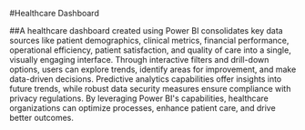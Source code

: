 #Healthcare Dashboard

##A healthcare dashboard created using Power BI consolidates key data sources like patient demographics, clinical metrics, financial performance, operational efficiency, patient satisfaction, and quality of care into a single, visually engaging interface. Through interactive filters and drill-down options, users can explore trends, identify areas for improvement, and make data-driven decisions. Predictive analytics capabilities offer insights into future trends, while robust data security measures ensure compliance with privacy regulations. By leveraging Power BI's capabilities, healthcare organizations can optimize processes, enhance patient care, and drive better outcomes.
